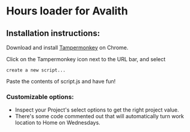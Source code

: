 # Hours loader for Avalith

## Installation instructions:
Download and install [Tampermonkey](https://chrome.google.com/webstore/detail/tampermonkey/dhdgffkkebhmkfjojejmpbldmpobfkfo?hl=en)
on Chrome.

Click on the Tampermonkey icon next to the URL bar, and select 
```
create a new script...
```

Paste the contents of script.js and have fun!

### Customizable options:

* Inspect your Project's select options to get the right project value.
* There's some code commented out that will automatically turn work location to Home on Wednesdays.
